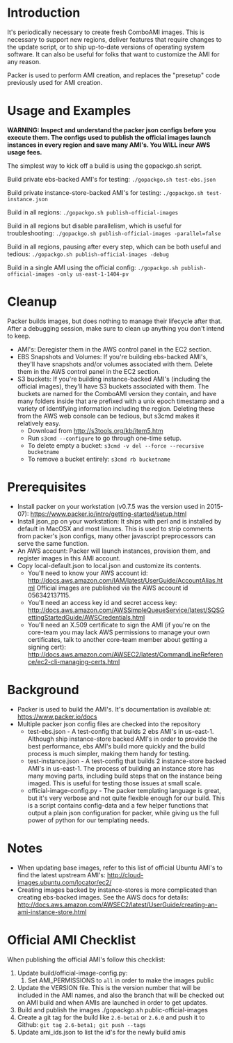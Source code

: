 # Introduction
It's periodically necessary to create fresh ComboAMI images. This is necessary
to support new regions, deliver features that require changes to the update
script, or to ship up-to-date versions of operating system software. It can also
be useful for folks that want to customize the AMI for any reason.

Packer is used to perform AMI creation, and replaces the "presetup" code
previously used for AMI creation.

# Usage and Examples

**WARNING: Inspect and understand the packer json configs before you execute them.
The configs used to publish the official images launch instances in every region
and save many AMI's. You WILL incur AWS usage fees.**

The simplest way to kick off a build is using the gopackgo.sh script.

Build private ebs-backed AMI's for testing:
`./gopackgo.sh test-ebs.json`

Build private instance-store-backed AMI's for testing:
`./gopackgo.sh test-instance.json`

Build in all regions:
`./gopackgo.sh publish-official-images`

Build in all regions but disable parallelism, which is useful for troubleshooting:
`./gopackgo.sh publish-official-images -parallel=false`

Build in all regions, pausing after every step, which can be both useful and tedious:
`./gopackgo.sh publish-official-images -debug`

Build in a single AMI using the official config:
`./gopackgo.sh publish-official-images -only us-east-1-1404-pv`

# Cleanup
Packer builds images, but does nothing to manage their lifecycle after that.
After a debugging session, make sure to clean up anything you don't intend
to keep.

* AMI's: Deregister them in the AWS control panel in the EC2 section.
* EBS Snapshots and Volumes: If you're building ebs-backed AMI's, they'll
  have snapshots and/or volumes associated with them. Delete them in the
  AWS control panel in the EC2 section.
* S3 buckets: If you're building instance-backed AMI's (including the official
  images), they'll have S3 buckets associated with them. The buckets are named
  for the ComboAMI version they contain, and have many folders inside that are
  prefixed with a unix epoch timestamp and a variety of identifying information
  including the region. Deleting these from the AWS web console can be tedious,
  but s3cmd makes it relatively easy.
    * Download from http://s3tools.org/kb/item5.htm 
    * Run `s3cmd --configure` to go through one-time setup.
    * To delete empty a bucket: `s3cmd -v del --force --recursive bucketname`
    * To remove a bucket entirely: `s3cmd rb bucketname`


# Prerequisites
* Install packer on your workstation (v0.7.5 was the version used in 2015-07):
  https://www.packer.io/intro/getting-started/setup.html
* Install json_pp on your workstation: It ships with perl and is installed
  by default in MacOSX and most linuxes. This is used to strip comments from
  packer's json configs, many other javascript preprocessors can serve the same
  function.
* An AWS account: Packer will launch instances, provision them, and register
  images in this AMI account.
* Copy local-default.json to local.json and customize its contents.
  * You'll need to know your AWS account id:
    http://docs.aws.amazon.com/IAM/latest/UserGuide/AccountAlias.html
    Official images are published via the AWS account id 056342137115.
  * You'll need an access key id and secret access key:
    http://docs.aws.amazon.com/AWSSimpleQueueService/latest/SQSGettingStartedGuide/AWSCredentials.html
  * You'll need an X.509 certificate to sign the AMI (if you're on the core-team
    you may lack AWS permissions to manage your own certificates, talk to another
    core-team member about getting a signing cert):
    http://docs.aws.amazon.com/AWSEC2/latest/CommandLineReference/ec2-cli-managing-certs.html

# Background
* Packer is used to build the AMI's. It's documentation is available at:
  https://www.packer.io/docs
* Multiple packer json config files are checked into the repository
  * test-ebs.json - A test-config that builds 2 ebs AMI's in us-east-1. Although
    ship instance-store backed AMI's in order to provide the best performance,
    ebs AMI's build more quickly and the build process is much simpler, making
    them handy for testing.
  * test-instance.json - A test-config that builds 2 instance-store backed AMI's
    in us-east-1. The process of building an instance store has many moving
    parts, including build steps that on the instance being imaged.  This is
    useful for testing those issues at small scale.
  * official-image-config.py - The packer templating language is great, but it's
    very verbose and not quite flexible enough for our build. This is a
    script contains config-data and a few helper functions that output a plain
    json configuration for packer, while giving us the full power of python for
    our templating needs.

# Notes
* When updating base images, refer to this list of official Ubuntu AMI's to find
  the latest upstream AMI's:
  http://cloud-images.ubuntu.com/locator/ec2/
* Creating images backed by instance-stores is more complicated than creating
  ebs-backed images. See the AWS docs for details:
  http://docs.aws.amazon.com/AWSEC2/latest/UserGuide/creating-an-ami-instance-store.html

# Official AMI Checklist

When publishing the official AMI's follow this checklist:

1. Update build/official-image-config.py:
    1. Set AMI_PERMISSIONS to `all` in order to make the images public
2. Update the VERSION file. This is the version number that will be included in
   the AMI names, and also the branch that will be checked out on AMI build and
   when AMIs are launched in order to get updates.
3. Build and publish the images ./gopackgo.sh public-official-images
4. Create a git tag for the build like `2.6-beta1` or `2.6.0` and push it to
   Github: `git tag 2.6-beta1; git push --tags`
5. Update ami_ids.json to list the id's for the newly build amis
